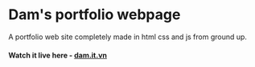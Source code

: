 # Dam's portfolio webpage

A portfolio web site completely made in html css and js from ground up.

#### Watch it live here - [dam.it.vn](https://dam.it.vn/)

<br>
